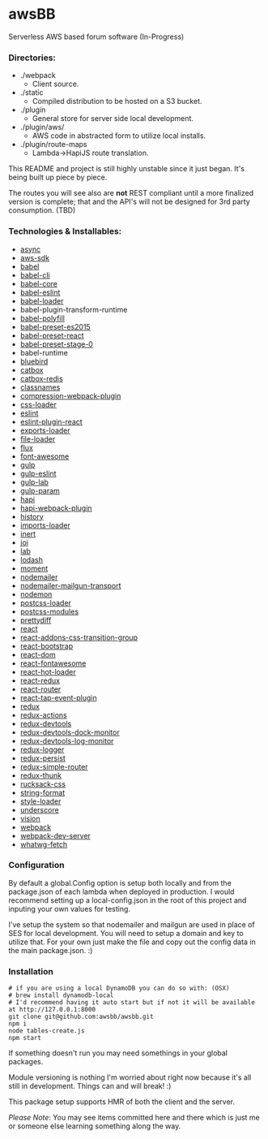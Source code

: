 # awsBB

Serverless AWS based forum software (In-Progress)

### Directories:

* ./webpack
	* Client source.
* ./static
	* Compiled distribution to be hosted on a S3 bucket.
* ./plugin
	* General store for server side local development.
* ./plugin/aws/
	* AWS code in abstracted form to utilize local installs.
* ./plugin/route-maps
	* Lambda->HapiJS route translation.

This README and project is still highly unstable since it just began. It's being built up piece by piece.

The routes you will see also are **not** REST compliant until a more finalized version is complete; that and the API's will not be designed for 3rd party consumption. (TBD)

### Technologies & Installables:

* [async](https://github.com/caolan/async#readme)
* [aws-sdk](https://github.com/aws/aws-sdk-js)
* [babel](https://babeljs.io/)
* [babel-cli](https://babeljs.io/)
* [babel-core](https://babeljs.io/)
* [babel-eslint](https://github.com/babel/babel-eslint)
* [babel-loader](https://github.com/babel/babel-loader)
* babel-plugin-transform-runtime
* [babel-polyfill](https://babeljs.io/)
* [babel-preset-es2015](https://babeljs.io/)
* [babel-preset-react](https://babeljs.io/)
* [babel-preset-stage-0](https://babeljs.io/)
* babel-runtime
* [bluebird](https://github.com/petkaantonov/bluebird)
* [catbox](https://github.com/hapijs/catbox#readme)
* [catbox-redis](https://github.com/hapijs/catbox-redis#readme)
* [classnames](https://github.com/JedWatson/classnames#readme)
* [compression-webpack-plugin](http://github.com/webpack/compression-webpack-plugin)
* [css-loader](https://github.com/webpack/css-loader#readme)
* [eslint](http://eslint.org)
* [eslint-plugin-react](https://github.com/yannickcr/eslint-plugin-react)
* [exports-loader](https://github.com/webpack/exports-loader)
* [file-loader](https://github.com/webpack/file-loader)
* [flux](http://facebook.github.io/flux/)
* [font-awesome](http://fontawesome.io/)
* [gulp](http://gulpjs.com)
* [gulp-eslint](https://github.com/adametry/gulp-eslint#readme)
* [gulp-lab](https://github.com/otodockal/gulp-lab)
* [gulp-param](https://github.com/stoeffel/gulp-param)
* [hapi](http://hapijs.com)
* [hapi-webpack-plugin](https://github.com/SimonDegraeve/hapi-webpack-plugin)
* [history](https://github.com/rackt/history#readme)
* [imports-loader](https://github.com/webpack/imports-loader#readme)
* [inert](https://github.com/hapijs/inert#readme)
* [joi](https://github.com/hapijs/joi)
* [lab](https://github.com/hapijs/lab#readme)
* [lodash](https://lodash.com/)
* [moment](http://momentjs.com)
* [nodemailer](http://nodemailer.com/)
* [nodemailer-mailgun-transport](http://mailgun.com)
* [nodemon](http://nodemon.io)
* [postcss-loader](https://github.com/postcss/postcss-loader#readme)
* [postcss-modules](https://github.com/outpunk/postcss-modules#readme)
* [prettydiff](http://prettydiff.com/)
* [react](https://github.com/facebook/react/tree/master/npm-react)
* [react-addons-css-transition-group](https://github.com/facebook/react#readme)
* [react-bootstrap](http://react-bootstrap.github.io/)
* [react-dom](https://github.com/facebook/react/tree/master/npm-react-dom)
* [react-fontawesome](https://github.com/danawoodman/react-fontawesome#readme)
* [react-hot-loader](https://github.com/gaearon/react-hot-loader)
* [react-redux](https://github.com/gaearon/react-redux)
* [react-router](https://rackt.github.io/react-router/)
* [react-tap-event-plugin](http://facebook.github.io/react)
* [redux](http://rackt.github.io/redux)
* [redux-actions](https://github.com/acdlite/redux-actions)
* [redux-devtools](https://github.com/gaearon/redux-devtools)
* [redux-devtools-dock-monitor](https://github.com/gaearon/redux-devtools-dock-monitor)
* [redux-devtools-log-monitor](https://github.com/gaearon/redux-devtools-log-monitor)
* [redux-logger](https://github.com/fcomb/redux-logger#readme)
* [redux-persist](https://github.com/rt2zz/redux-persist)
* [redux-simple-router](https://github.com/rackt/redux-simple-router#readme)
* [redux-thunk](https://github.com/gaearon/redux-thunk)
* [rucksack-css](https://github.com/simplaio/rucksack)
* [string-format](https://github.com/davidchambers/string-format)
* [style-loader](https://github.com/webpack/style-loader#readme)
* [underscore](http://underscorejs.org)
* [vision](https://github.com/hapijs/vision#readme)
* [webpack](https://github.com/webpack/webpack)
* [webpack-dev-server](http://github.com/webpack/webpack-dev-server)
* [whatwg-fetch](https://github.com/github/fetch#readme)

### Configuration

By default a global.Config option is setup both locally and from the package.json of each lambda when deployed in production. I would recommend setting up a local-config.json in the root of this project and inputing your own values for testing.

I've setup the system so that nodemailer and mailgun are used in place of SES for local development. You will need to setup a domain and key to utilize that. For your own just make the file and copy out the config data in the main package.json. :)

### Installation

```shell
# if you are using a local DynamoDB you can do so with: (OSX)
# brew install dynamodb-local
# I'd recommend having it auto start but if not it will be available at http://127.0.0.1:8000
git clone git@github.com:awsbb/awsbb.git
npm i
node tables-create.js
npm start
```

If something doesn't run you may need somethings in your global packages.

Module versioning is nothing I'm worried about right now because it's all still in development. Things can and will break! :)

This package setup supports HMR of both the client and the server.

*Please Note*:
You may see items committed here and there which is just me or someone else learning something along the way.
